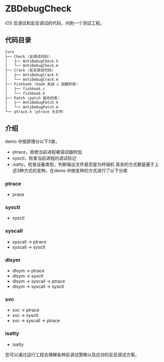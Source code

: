 # ZBDebugCheck
iOS 反调试和反反调试的代码，内附一个测试工程。

## 代码目录
```c
Core
├── Check (反调试代码)
│   ├── AntiDebugCheck.h
│   └── AntiDebugCheck.m
├── Crack (反反调试代码)
│   ├── AntiDebugCrack.h
│   └── AntiDebugCrack.m
├── Fishhook (hook 系统 c 函数的库)
│   ├── fishhook.c
│   └── fishhook.h
├── Patch (patch 指令的库)
│   ├── AntiDebugPatch.h
│   └── AntiDebugPatch.m
└── ptrace.h (ptrace 头文件)
```

## 介绍
demo 中按原理分以下3类，
+ ptrace，拒绝当前进程被调试器附加
+ sysctl，检查当前进程的调试标记
+ isatty，检查设备类型，判断输出文件是否是为终端机
其余的方式都是基于上述3种方式的变种。在demo 中按变种的方式进行了以下分类

### ptrace
+ prace

### sysctl
+ sysctl

### syscall 
+ syscall -> ptrace
+ syscall -> sysctl

### dlsym
+ dlsym -> ptrace
+ dlsym -> sysctl
+ dlsym -> syscall -> ptrace
+ dlsym -> syscall -> sysctl

### svc
+ svc -> ptrace
+ svc -> sysctl
+ svc -> syscall -> ptrace

### isatty
+ isatty

您可以通过运行工程去理解各种反调试策略以及应对的反反调试方案。
    

